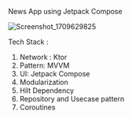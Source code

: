 News App using Jetpack Compose

![Screenshot_1709629825](https://github.com/rakai77/NewsApp/assets/58464856/65d651e2-8df3-4b56-abbc-f28811079190)

Tech Stack : 
 1. Network : Ktor
 2. Pattern: MVVM
 3. UI: Jetpack Compose
 4. Modularization
 5. Hilt Dependency
 6. Repository and Usecase pattern
 7. Coroutines
